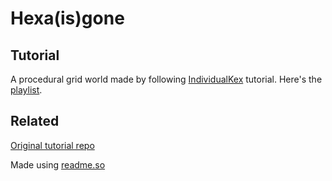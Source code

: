 # Hexa(is)gone
## Tutorial
A procedural grid world made by following [IndividualKex](https://github.com/IndividualKex) tutorial.
Here's the [playlist](https://www.youtube.com/playlist?list=PLJjxg7h3d8Onat_Z_KNUBCpcuHX0YIdb4).

## Related

[Original tutorial repo](https://github.com/IndividualKex/ProceduralGrid)



Made using [readme.so](https://readme.so/)